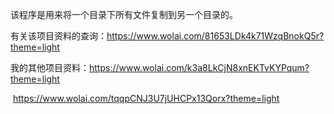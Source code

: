 该程序是用来将一个目录下所有文件复制到另一个目录的。

有关该项目资料的查询：https://www.wolai.com/81653LDk4k71WzqBnokQ5r?theme=light

我的其他项目资料：https://www.wolai.com/k3a8LkCjN8xnEKTvKYPqum?theme=light

​								  https://www.wolai.com/tqqpCNJ3U7jUHCPx13Qorx?theme=light

